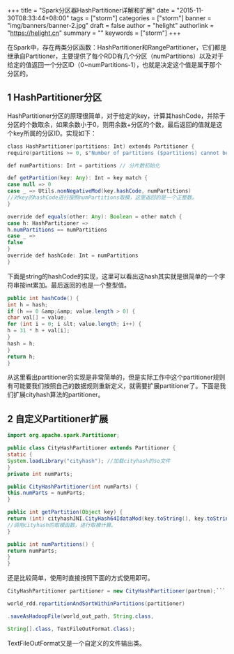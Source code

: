 +++
title = "Spark分区器HashPartitioner详解和扩展"
date = "2015-11-30T08:33:44+08:00"
tags = ["storm"]
categories = ["storm"]
banner = "img/banners/banner-2.jpg"
draft = false
author = "helight"
authorlink = "https://helight.cn"
summary = ""
keywords = ["storm"]
+++

在Spark中，存在两类分区函数：HashPartitioner和RangePartitioner，它们都是继承自Partitioner，主要提供了每个RDD有几个分区（numPartitions）以及对于给定的值返回一个分区ID（0~numPartitions-1），也就是决定这个值是属于那个分区的。
<!--more-->
## 1 HashPartitioner分区
HashPartitioner分区的原理很简单，对于给定的key，计算其hashCode，并除于分区的个数取余，如果余数小于0，则用余数+分区的个数，最后返回的值就是这个key所属的分区ID。实现如下：
```c
class HashPartitioner(partitions: Int) extends Partitioner {
require(partitions >= 0, s"Number of partitions ($partitions) cannot be negative.")
```
```java
def numPartitions: Int = partitions // 分片数初始化

def getPartition(key: Any): Int = key match {
case null => 0
case _ => Utils.nonNegativeMod(key.hashCode, numPartitions)
//对key的hashCode进行按照numPartitions取模，这里返回的是一个正整数。
}

override def equals(other: Any): Boolean = other match {
case h: HashPartitioner =>
h.numPartitions == numPartitions
case _ =>
false
}
override def hashCode: Int = numPartitions
}
```
下面是string的hashCode的实现，这里可以看出这hash其实就是很简单的一个字符串按int累加。最后返回的也是一个整型值。
```java
public int hashCode() {
int h = hash;
if (h == 0 &amp;&amp; value.length > 0) {
char val[] = value;
for (int i = 0; i &lt; value.length; i++) {
h = 31 * h + val[i];
}
hash = h;
}
return h;
}
```
从这里看出partitioner的实现是非常简单的，但是实际工作中这个partitioner规则有可能要我们按照自己的数据规则重新定义，就需要扩展partitioner了。下面是我们扩展cityhash算法的partitioner。
## 2 自定义Partitioner扩展
```java
import org.apache.spark.Partitioner;

public class CityHashPartitioner extends Partitioner {
static {
System.loadLibrary("cityhash"); //加载cityhash的so文件
}
private int numParts;

public CityHashPartitioner(int numParts) {
this.numParts = numParts;
}

public int getPartition(Object key) {
return (int) cityhashJNI.CityHash64IdataMod(key.toString(), key.toString().length(), numParts);
//调用cityhash的取模函数，进行取模计算。
}

public int numPartitions() {
return numParts;
}
}
```
还是比较简单，使用时直接按照下面的方式使用即可。
```java
CityHashPartitioner partitioner = new CityHashPartitioner(partnum);```

world_rdd.repartitionAndSortWithinPartitions(partitioner)

.saveAsHadoopFile(world_out_path, String.class,

String[].class, TextFileOutFormat.class);
```
TextFileOutFormat又是一个自定义的文件输出类。